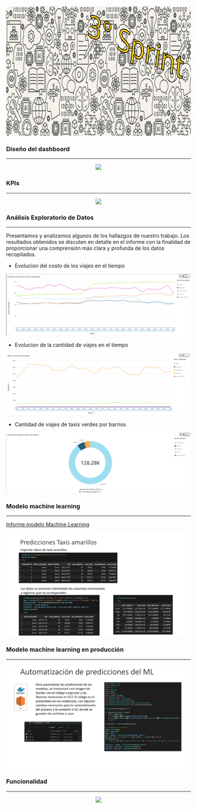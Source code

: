 <p align="center">
<img src="Imagenes_3/banner_3_sprint.png" width="995" height="353""  >
</p>


### Diseño del dashboard
---

<p align="center">
<img src="Imagenes_3/Diseño_dashboard.gif"  >
</p>



### KPIs
---

<p align="center">
<img src="Imagenes_3/KPIs.gif"  >
</p>


### Análisis Exploratorio de Datos
---
Presentamos y analizamos algunos de los hallazgos de nuestro trabajo. Los resultados obtenidos se discuten en detalle en el informe con la finalidad de proporcionar una comprensión más clara y profunda de los datos recopilados.

- Evolucion del costo de los viajes en el tiempo

<p align="center">
<img src="Imagenes_3/evolucion_del_costo_en_funcion_del_tiempo.png"  >
</p>

- Evolucion de la cantidad de viajes en el tiempo

<p align="center">
<img src="Imagenes_3/viajes_en_funcion_del_tiempo.png"  >
</p>


- Cantidad de viajes de taxis verdes por barrios

<p align="center">
<img src="Imagenes_3/cantidad_de_viajes_por_barrio_de_destino.png" >
</p>


### Modelo machine learning
---
[Informe modelo Machine Learning](../Informe/Predicciones_Taxis.md)

<p align="center">
<img src="Imagenes_3/ML.gif"  >
</p>


### Modelo machine learning en producción
---


<p align="center">
<img src="Imagenes_3/automatizacion_ML.gif"  >
</p>




### Funcionalidad 
---

<p align="center">
<img src="Imagenes_3/aplicacion.gif"  >
</p>
